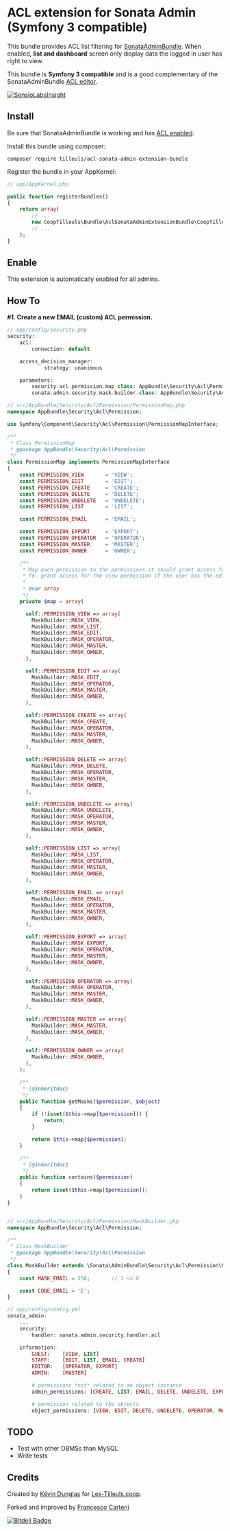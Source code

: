 # ACL extension for Sonata Admin (Symfony 3 compatible)

This bundle provides ACL list filtering for [SonataAdminBundle](https://github.com/sonata-project/SonataAdminBundle).
When enabled, **list and dashboard** screen only display data the logged in user has right to view.

This bundle is **Symfony 3 compatible** and is a good complementary of the SonataAdminBundle [ACL editor](http://sonata-project.org/bundles/admin/master/doc/reference/security.html#acl-editor).



[![SensioLabsInsight](https://insight.sensiolabs.com/projects/d7d70442-b52c-4072-8e03-45e6a47e1ca2/mini.png)](https://insight.sensiolabs.com/projects/d7d70442-b52c-4072-8e03-45e6a47e1ca2)

## Install

Be sure that SonataAdminBundle is working and has [ACL enabled](http://sonata-project.org/bundles/admin/master/doc/reference/security.html#acl-and-friendsofsymfony-userbundle).

Install this bundle using composer:

```
composer require tilleuls/acl-sonata-admin-extension-bundle
```

Register the bundle in your AppKernel:

```php
// app/AppKernel.php

public function registerBundles()
{
    return array(
        // ...
        new CoopTilleuls\Bundle\AclSonataAdminExtensionBundle\CoopTilleulsAclSonataAdminExtensionBundle(),
        // ...
    );
}
```

## Enable

This extension is automatically enabled for all admins.

## How To

**#1. Create a new EMAIL (custom) ACL permission.**

```php
// app/config/security.php
security:
    acl:
        connection: default

    access_decision_manager:
            strategy: unanimous

    parameters:
        security.acl.permission.map.class: AppBundle\Security\Acl\Permission\PermissionMap
        sonata.admin.security.mask.builder.class: AppBundle\Security\Acl\Permission\MaskBuilder

// src/AppBundle/Security/Acl/Permission/PermissionMap.php
namespace AppBundle\Security\Acl\Permission;

use Symfony\Component\Security\Acl\Permission\PermissionMapInterface;

/**
 * Class PermissionMap
 * @package AppBundle\Security\Acl\Permission
 */
class PermissionMap implements PermissionMapInterface
{
    const PERMISSION_VIEW       = 'VIEW';
    const PERMISSION_EDIT       = 'EDIT';
    const PERMISSION_CREATE     = 'CREATE';
    const PERMISSION_DELETE     = 'DELETE';
    const PERMISSION_UNDELETE   = 'UNDELETE';
    const PERMISSION_LIST       = 'LIST';

    const PERMISSION_EMAIL      = 'EMAIL';

    const PERMISSION_EXPORT     = 'EXPORT';
    const PERMISSION_OPERATOR   = 'OPERATOR';
    const PERMISSION_MASTER     = 'MASTER';
    const PERMISSION_OWNER      = 'OWNER';

    /**
     * Map each permission to the permissions it should grant access for
     * fe. grant access for the view permission if the user has the edit permission.
     *
     * @var array
     */
    private $map = array(

      self::PERMISSION_VIEW => array(
        MaskBuilder::MASK_VIEW,
        MaskBuilder::MASK_LIST,
        MaskBuilder::MASK_EDIT,
        MaskBuilder::MASK_OPERATOR,
        MaskBuilder::MASK_MASTER,
        MaskBuilder::MASK_OWNER,
      ),

      self::PERMISSION_EDIT => array(
        MaskBuilder::MASK_EDIT,
        MaskBuilder::MASK_OPERATOR,
        MaskBuilder::MASK_MASTER,
        MaskBuilder::MASK_OWNER,
      ),

      self::PERMISSION_CREATE => array(
        MaskBuilder::MASK_CREATE,
        MaskBuilder::MASK_OPERATOR,
        MaskBuilder::MASK_MASTER,
        MaskBuilder::MASK_OWNER,
      ),

      self::PERMISSION_DELETE => array(
        MaskBuilder::MASK_DELETE,
        MaskBuilder::MASK_OPERATOR,
        MaskBuilder::MASK_MASTER,
        MaskBuilder::MASK_OWNER,
      ),

      self::PERMISSION_UNDELETE => array(
        MaskBuilder::MASK_UNDELETE,
        MaskBuilder::MASK_OPERATOR,
        MaskBuilder::MASK_MASTER,
        MaskBuilder::MASK_OWNER,
      ),

      self::PERMISSION_LIST => array(
        MaskBuilder::MASK_LIST,
        MaskBuilder::MASK_OPERATOR,
        MaskBuilder::MASK_MASTER,
        MaskBuilder::MASK_OWNER,
      ),

      self::PERMISSION_EMAIL => array(
        MaskBuilder::MASK_EMAIL,
        MaskBuilder::MASK_OPERATOR,
        MaskBuilder::MASK_MASTER,
        MaskBuilder::MASK_OWNER,
      ),

      self::PERMISSION_EXPORT => array(
        MaskBuilder::MASK_EXPORT,
        MaskBuilder::MASK_OPERATOR,
        MaskBuilder::MASK_MASTER,
        MaskBuilder::MASK_OWNER,
      ),

      self::PERMISSION_OPERATOR => array(
        MaskBuilder::MASK_OPERATOR,
        MaskBuilder::MASK_MASTER,
        MaskBuilder::MASK_OWNER,
      ),

      self::PERMISSION_MASTER => array(
        MaskBuilder::MASK_MASTER,
        MaskBuilder::MASK_OWNER,
      ),

      self::PERMISSION_OWNER => array(
        MaskBuilder::MASK_OWNER,
      ),
    );

    /**
     * {@inheritdoc}
     */
    public function getMasks($permission, $object)
    {
        if (!isset($this->map[$permission])) {
            return;
        }

        return $this->map[$permission];
    }

    /**
     * {@inheritdoc}
     */
    public function contains($permission)
    {
        return isset($this->map[$permission]);
    }
}


// src/AppBundle/Security/Acl/Permission/MaskBuilder.php
namespace AppBundle\Security\Acl\Permission;

/**
 * Class MaskBuilder
 * @package AppBundle\Security\Acl\Permission
 */
class MaskBuilder extends \Sonata\AdminBundle\Security\Acl\Permission\MaskBuilder
{
    const MASK_EMAIL = 256;       // 1 << 8

    const CODE_EMAIL = 'E';
}

// app/config/config.yml
sonata_admin:
    ...
    security:
        handler: sonata.admin.security.handler.acl

    information:
        GUEST:    [VIEW, LIST]
        STAFF:    [EDIT, LIST, EMAIL, CREATE]
        EDITOR:   [OPERATOR, EXPORT]
        ADMIN:    [MASTER]

        # permissions *not* related to an object instance
        admin_permissions: [CREATE, LIST, EMAIL, DELETE, UNDELETE, EXPORT, OPERATOR, MASTER]

        # permission related to the objects
        object_permissions: [VIEW, EDIT, DELETE, UNDELETE, OPERATOR, MASTER, OWNER]
```

## TODO

* Test with other DBMSs than MySQL
* Write tests

## Credits

Created by [Kévin Dunglas](http://dunglas.fr) for [Les-Tilleuls.coop](http://les-tilleuls.coop).

Forked and improved by [Francesco Cartenì](http://www.multimediaexperiencestudio.it)


[![Bitdeli Badge](https://d2weczhvl823v0.cloudfront.net/coopTilleuls/cooptilleulsaclsonataadminextensionbundle/trend.png)](https://bitdeli.com/free "Bitdeli Badge")

